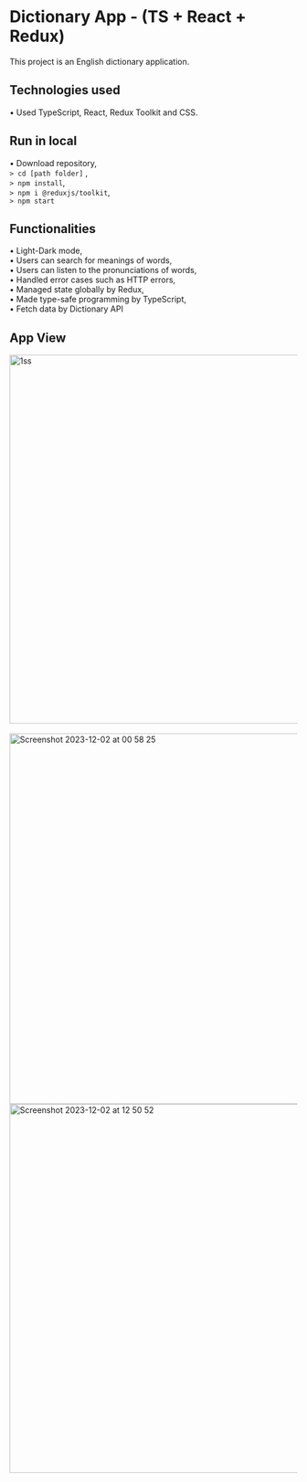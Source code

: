 # Dictionary App - (TS + React + Redux)
This project is an English dictionary application.

## Technologies used
• Used TypeScript, React, Redux Toolkit and CSS.

## Run in local
• Download repository,<br>
```> cd [path folder]``` , <br>
```> npm install```, <br>
```> npm i @reduxjs/toolkit```, <br>
```> npm start``` <br>

## Functionalities
• Light-Dark mode,<br>
• Users can search for meanings of words,<br>
• Users can listen to the pronunciations of words, <br>
• Handled error cases such as HTTP errors,<br>
• Managed state globally by Redux, <br>
• Made type-safe programming by TypeScript, <br>
• Fetch data by Dictionary API <br>

## App View
<img width="646" alt="1ss" src="https://github.com/yakubalkis/dictionary-app-ts-react-redux/assets/97192201/af6ade23-16d0-4f3d-96e8-22cc275aed3d">
<br><br>
<img width="649" alt="Screenshot 2023-12-02 at 00 58 25" src="https://github.com/yakubalkis/dictionary-app-ts-react-redux/assets/97192201/eda55862-4165-4bc0-a890-ae00462818f5">
<br>
<img width="646" alt="Screenshot 2023-12-02 at 12 50 52" src="https://github.com/yakubalkis/dictionary-app-ts-react-redux/assets/97192201/27ea8048-8018-4cc4-931d-99118bab3d78">





